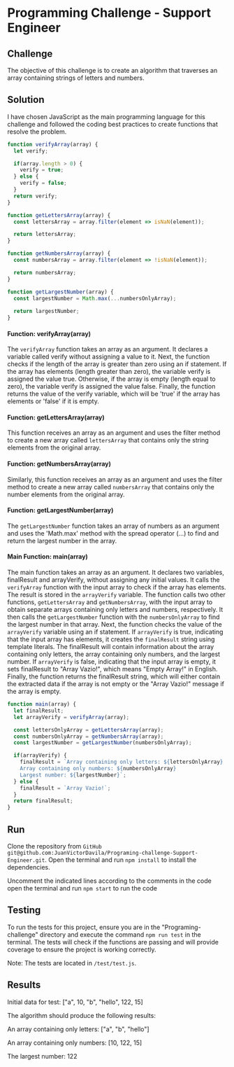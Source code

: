 # Programming Challenge - Support Engineer

## Challenge
The objective of this challenge is to create an algorithm that traverses an array containing strings of letters and numbers.

## Solution
I have chosen JavaScript as the main programming language for this challenge and followed the coding best practices to create functions that resolve the problem.

```javascript
function verifyArray(array) {
  let verify;

  if(array.length > 0) {
    verify = true;
  } else {
    verify = false;
  }
  return verify;
}

function getLettersArray(array) {
  const lettersArray = array.filter(element => isNaN(element));

  return lettersArray;
}

function getNumbersArray(array) {
  const numbersArray = array.filter(element => !isNaN(element));

  return numbersArray;
}

function getLargestNumber(array) {
  const largestNumber = Math.max(...numbersOnlyArray);
  
  return largestNumber;
}
```
#### Function: verifyArray(array)
The ```verifyArray``` function takes an array as an argument.
It declares a variable called verify without assigning a value to it.
Next, the function checks if the length of the array is greater than zero using an if statement. If the array has elements (length greater than zero), the variable verify is assigned the value true.
Otherwise, if the array is empty (length equal to zero), the variable verify is assigned the value false.
Finally, the function returns the value of the verify variable, which will be 'true' if the array has elements or 'false' if it is empty.

#### Function: getLettersArray(array)
This function receives an array as an argument and uses the filter method to create a new array called ```lettersArray``` that contains only the string elements from the original array.

#### Function: getNumbersArray(array)
Similarly, this function receives an array as an argument and uses the filter method to create a new array called ```numbersArray``` that contains only the number elements from the original array.

#### Function: getLargestNumber(array)
The ```getLargestNumber``` function takes an array of numbers as an argument and uses the 'Math.max' method with the spread operator (...) to find and return the largest number in the array.

#### Main Function: main(array)
The main function takes an array as an argument.
It declares two variables, finalResult and arrayVerify, without assigning any initial values.
It calls the `verifyArray` function with the input array to check if the array has elements. The result is stored in the `arrayVerify` variable.
The function calls two other functions, `getLettersArray` and `getNumbersArray`, with the input array to obtain separate arrays containing only letters and numbers, respectively.
It then calls the `getLargestNumber` function with the `numbersOnlyArray` to find the largest number in that array.
Next, the function checks the value of the `arrayVerify` variable using an if statement.
If `arrayVerify` is true, indicating that the input array has elements, it creates the `finalResult` string using template literals. The finalResult will contain information about the array containing only letters, the array containing only numbers, and the largest number.
If `arrayVerify` is false, indicating that the input array is empty, it sets finalResult to "Array Vazio!", which means "Empty Array!" in English.
Finally, the function returns the finalResult string, which will either contain the extracted data if the array is not empty or the "Array Vazio!" message if the array is empty.

```javascript
function main(array) {
  let finalResult;
  let arrayVerify = verifyArray(array);

  const lettersOnlyArray = getLettersArray(array);
  const numbersOnlyArray = getNumbersArray(array);
  const largestNumber = getLargestNumber(numbersOnlyArray);

  if(arrayVerify) { 
    finalResult = `Array containing only letters: ${lettersOnlyArray}
    Array containing only numbers: ${numbersOnlyArray}
    Largest number: ${largestNumber}`;
  } else {
    finalResult = `Array Vazio!`;
  }
  return finalResult;
}
```
## Run

Clone the repository from `GitHub git@github.com:JuanVictorDavila/Programing-challenge-Support-Engineer.git`.
Open the terminal and run ```npm install``` to install the dependencies.

Uncomment the indicated lines according to the comments in the code
open the terminal and run ```npm start``` to run the code

## Testing

To run the tests for this project, ensure you are in the "Programing-challenge" directory and execute the command ```npm run test``` in the terminal. The tests will check if the functions are passing and will provide coverage to ensure the project is working correctly.

Note: The tests are located in `/test/test.js`.

## Results

Initial data for test: ["a", 10, "b", "hello", 122, 15]

The algorithm should produce the following results:

An array containing only letters: ["a", "b", "hello"]

An array containing only numbers: [10, 122, 15]

The largest number: 122
